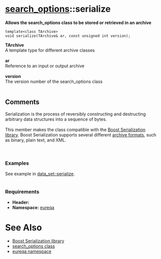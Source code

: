 # [search\_options](doc_search_options.md)::serialize #

**Allows the search\_options class to be stored or retrieved in an archive**

```
template<class TArchive> 
void serialize(TArchive& ar, const unsigned int version);
```

**TArchive**<br>
A template type for different archive classes<br>
<br>
<b>ar</b><br>
Reference to an input or output archive<br>
<br>
<b>version</b><br>
The version number of the search_options class<br>
<br>
<h2>Comments</h2>
Serialization is the process of reversibly constructing and destructing arbitrary data structures into a sequence of bytes.<br>
<br>
This member makes the class compatible with the <a href='http://www.boost.org/doc/libs/release/libs/serialization'>Boost Serialization library</a>. Boost Serialization supports several different <a href='http://www.boost.org/doc/libs/1_42_0/libs/serialization/doc/archives.html#archive_models'>archive formats</a>, such as binary, plain text, and XML.<br>
<br>
<br>
<h3>Examples</h3>
See example in <a href='doc_data_set_serialize.md'>data_set::serialize</a>.<br>
<br>
<h3>Requirements</h3>
<ul><li><b>Header:</b> <eureqa/search_options.h><br>
</li><li><b>Namespace:</b> <a href='doc_intro.md'>eureqa</a></li></ul>

<h1>See Also</h1>
<ul><li><a href='http://www.boost.org/doc/libs/release/libs/serialization'>Boost Serialization library</a>
</li><li><a href='doc_search_options.md'>search_options class</a>
</li><li><a href='doc_intro.md'>eureqa namespace</a>